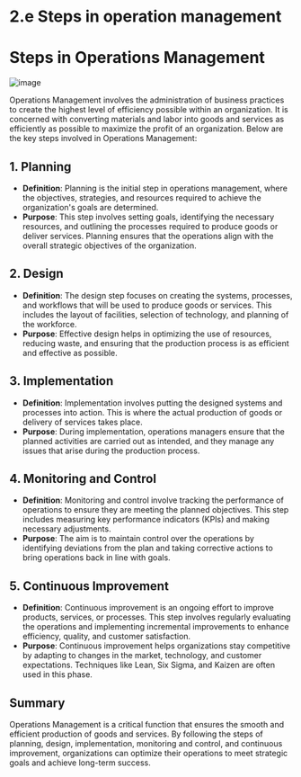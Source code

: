 # 2.e Steps in operation management
# Steps in Operations Management
![image](https://github.com/user-attachments/assets/e02ca6e5-792d-4fab-ad34-a6031e3ad89d)

Operations Management involves the administration of business practices to create the highest level of efficiency possible within an organization. It is concerned with converting materials and labor into goods and services as efficiently as possible to maximize the profit of an organization. Below are the key steps involved in Operations Management:

## 1. Planning
- **Definition**: Planning is the initial step in operations management, where the objectives, strategies, and resources required to achieve the organization's goals are determined.
- **Purpose**: This step involves setting goals, identifying the necessary resources, and outlining the processes required to produce goods or deliver services. Planning ensures that the operations align with the overall strategic objectives of the organization.

## 2. Design
- **Definition**: The design step focuses on creating the systems, processes, and workflows that will be used to produce goods or services. This includes the layout of facilities, selection of technology, and planning of the workforce.
- **Purpose**: Effective design helps in optimizing the use of resources, reducing waste, and ensuring that the production process is as efficient and effective as possible.

## 3. Implementation
- **Definition**: Implementation involves putting the designed systems and processes into action. This is where the actual production of goods or delivery of services takes place.
- **Purpose**: During implementation, operations managers ensure that the planned activities are carried out as intended, and they manage any issues that arise during the production process.

## 4. Monitoring and Control
- **Definition**: Monitoring and control involve tracking the performance of operations to ensure they are meeting the planned objectives. This step includes measuring key performance indicators (KPIs) and making necessary adjustments.
- **Purpose**: The aim is to maintain control over the operations by identifying deviations from the plan and taking corrective actions to bring operations back in line with goals.

## 5. Continuous Improvement
- **Definition**: Continuous improvement is an ongoing effort to improve products, services, or processes. This step involves regularly evaluating the operations and implementing incremental improvements to enhance efficiency, quality, and customer satisfaction.
- **Purpose**: Continuous improvement helps organizations stay competitive by adapting to changes in the market, technology, and customer expectations. Techniques like Lean, Six Sigma, and Kaizen are often used in this phase.

## Summary
Operations Management is a critical function that ensures the smooth and efficient production of goods and services. By following the steps of planning, design, implementation, monitoring and control, and continuous improvement, organizations can optimize their operations to meet strategic goals and achieve long-term success.

